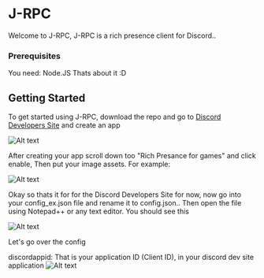 # J-RPC

Welcome to J-RPC, J-RPC is a rich presence client for Discord.. 

### Prerequisites

You need:
Node.JS
Thats about it :D


## Getting Started

To get started using J-RPC, download the repo and go to [Discord Developers Site](https://discordapp.com/developers/applications/me) and create an app 

![Alt text](https://jayden.went-to-the-gucci.store/3bd21484.png "Optional title")

After creating your app scroll down too "Rich Presance for games" and click enable, Then put your image assets. For example:

![Alt text](https://jayden.went-to-the-gucci.store/91197d1c.gif "Oof")

Okay so thats it for for the Discord Developers Site for now, now go into your config_ex.json file and rename it to config.json.. Then open the file using Notepad++ or any text editor. You should see this

![Alt text](https://jayden.went-to-the-gucci.store/024745cc.png "Oof")

Let's go over the config

discordappid: That is your application ID (Client ID), in your discord dev site application ![Alt text](https://jayden.went-to-the-gucci.store/96b5e85f.png "Oof")
